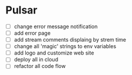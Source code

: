 # Pulsar

- [ ] change error message notification
- [ ] add error page
- [ ] add stream comments displaing by strem time
- [ ] change all 'magic' strings to env variables
- [ ] add logo and customize web site
- [ ] deploy all in cloud
- [ ] refactor all code flow
